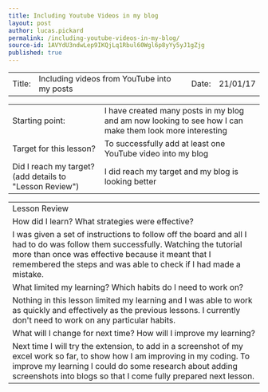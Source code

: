 ```yaml
---
title: Including Youtube Videos in my blog
layout: post
author: lucas.pickard
permalink: /including-youtube-videos-in-my-blog/
source-id: 1AVYdU3ndwLep9IKQjLq1Rbul60Wgl6p8yYy5yJ1gZjg
published: true
---
```

<table>
  <tr>
    <td>Title:  </td>
    <td>Including videos from YouTube into my posts</td>
    <td> Date:  </td>
    <td>21/01/17</td>
  </tr>
</table>


<table>
  <tr>
    <td>Starting point:</td>
    <td>I have created many posts in my blog and am now looking to see how I can make them look more interesting</td>
  </tr>
  <tr>
    <td>Target for this lesson?</td>
    <td>To successfully add at least one YouTube video into my blog</td>
  </tr>
  <tr>
    <td>Did I reach my target? 
(add details to "Lesson Review")</td>
    <td>I did reach my target and my blog is looking better</td>
  </tr>
</table>


<table>
  <tr>
    <td>Lesson Review</td>
  </tr>
  <tr>
    <td>How did I learn? What strategies were effective? </td>
  </tr>
  <tr>
    <td>I was given a set of instructions to follow off the board and all I had to do was follow them successfully. Watching the tutorial more than once was effective because it meant that I remembered the steps and was able to check if I had made a mistake.</td>
  </tr>
  <tr>
    <td>What limited my learning? Which habits do I need to work on? </td>
  </tr>
  <tr>
    <td>Nothing in this lesson limited my learning and I was able to work as quickly and effectively as the previous lessons.
I currently don't need to work on any particular habits.</td>
  </tr>
  <tr>
    <td>What will I change for next time? How will I improve my learning?</td>
  </tr>
  <tr>
    <td>Next time I will try the extension, to add in a screenshot of my excel work so far, to show how I am improving in my coding. To improve my learning I could do some research about adding screenshots into blogs so that I come fully prepared next lesson.</td>
  </tr>
</table>


